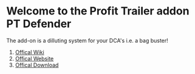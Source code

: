 # Welcome to the Profit Trailer addon PT Defender

The add-on is a dilluting system for your DCA's i.e. a bag buster!

1. [Offical Wiki](https://github.com/PTDefender/Welcome/wiki)
2. [Offical Website](https://www.ptdefender.com)
3. [Offical Download](https://www.ptdefender.com/download)
